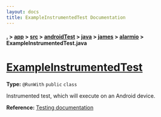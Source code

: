 ```yaml
---
layout: docs
title: ExampleInstrumentedTest Documentation
---
```

#### [.](./../../../../../../index) > [app](./../../../../../index) > [src](./../../../../index) > [androidTest](./../../../index) > [java](./../../index) > [james](./../index) > [alarmio](./index) > **ExampleInstrumentedTest.java**

# [ExampleInstrumentedTest](https://github.com/TheAndroidMaster/Alarmio/blob/master/app/src/androidTest/java/james/alarmio/ExampleInstrumentedTest.java#L13)

**Type:** `@RunWith` `public` `class`

Instrumented test, which will execute on an Android device. 









**Reference:** <a href="http://d.android.com/tools/testing">Testing documentation</a> 





